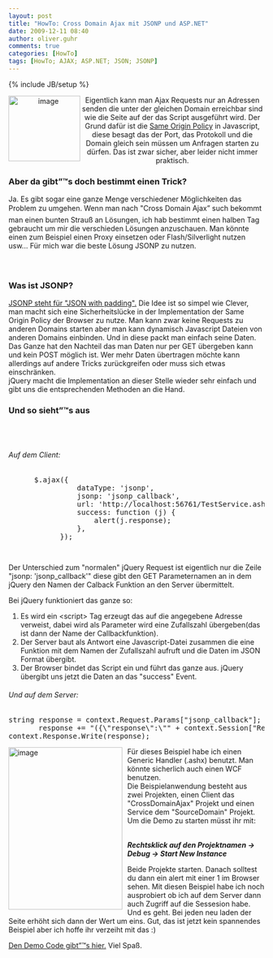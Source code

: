 ```yaml
---
layout: post
title: "HowTo: Cross Domain Ajax mit JSONP und ASP.NET"
date: 2009-12-11 08:40
author: oliver.guhr
comments: true
categories: [HowTo]
tags: [HowTo; AJAX; ASP.NET; JSON; JSONP]
---
```

{% include JB/setup %}
<p align="center"><a href="{{BASE_PATH}}/assets/wp-images/image881.png"><img style="border-bottom: 0px; border-left: 0px; margin: 0px; display: inline; border-top: 0px; border-right: 0px" title="image" border="0" alt="image" align="left" src="{{BASE_PATH}}/assets/wp-images/image_thumb66.png" width="141" height="129" /></a> Eigentlich kann man Ajax Requests nur an Adressen senden die unter der gleichen Domain erreichbar sind wie die Seite auf der das Script ausgeführt wird. Der Grund dafür ist die <a href="http://de.wikipedia.org/wiki/Same_Origin_Policy" target="_blank">Same Origin Policy</a> in Javascript, diese besagt das der Port, das Protokoll und die Domain gleich sein müssen um Anfragen starten zu dürfen. Das ist zwar sicher, aber leider nicht immer praktisch.</p> <!--more-->  <h3>Aber da gibt”™s doch bestimmt einen Trick?</h3>  <p>Ja. Es gibt sogar eine ganze Menge verschiedener Möglichkeiten das Problem zu umgehen. Wenn man nach "Cross Domain Ajax” such bekommt man einen bunten Strauß an Lösungen, ich hab bestimmt einen halben Tag gebraucht um mir die verschieden Lösungen anzuschauen. Man könnte einen zum Beispiel einen Proxy einsetzen oder Flash/Silverlight nutzen usw... Für mich war die beste Lösung JSONP zu nutzen.</p>  <h4>&#160;</h4>  <h3>Was ist JSONP?</h3>  <p align="left"><a href="http://en.wikipedia.org/wiki/JSON#JSONP" target="_blank">JSONP steht für "JSON with padding".</a> Die Idee ist so simpel wie Clever, man macht sich eine Sicherheitslücke in der Implementation der Same Origin Policy der Browser zu nutze. Man kann zwar keine Requests zu anderen Domains starten aber man kann dynamisch Javascript Dateien von anderen Domains einbinden. Und in diese packt man einfach seine Daten. Das Ganze hat den Nachteil das man Daten nur per GET übergeben kann und kein POST möglich ist. Wer mehr Daten übertragen möchte kann allerdings auf andere Tricks zurückgreifen oder muss sich etwas einschränken.     <br />jQuery macht die Implementation an dieser Stelle wieder sehr einfach und gibt uns die entsprechenden Methoden an die Hand.</p>  <h3>Und so sieht”™s aus</h3>  <h6>&#160;</h6>  <h6><em>Auf dem Client:</em></h6>  <div style="padding-bottom: 0px; margin: 0px; padding-left: 0px; padding-right: 0px; display: inline; float: none; padding-top: 0px" id="scid:812469c5-0cb0-4c63-8c15-c81123a09de7:59f252ab-d965-4523-b008-18714dd96e67" class="wlWriterEditableSmartContent"><pre name="code" class="c#">
      $.ajax({
                dataType: 'jsonp',
                jsonp: 'jsonp_callback',
                url: 'http://localhost:56761/TestService.ashx',
                success: function (j) {
                    alert(j.response);
                },
            });     

</pre></div>

<p>Der Unterschied zum "normalen" jQuery Request ist eigentlich nur die Zeile "jsonp: 'jsonp_callback'" diese gibt den GET Parameternamen an in dem jQuery den Namen der Calback Funktion an den Server übermittelt. </p>

<p>Bei jQuery funktioniert das ganze so:</p>

<ol>
  <li>Es wird ein &lt;script&gt; Tag erzeugt das auf die angegebene Adresse verweist, dabei wird als Parameter wird eine Zufallszahl übergeben(das ist dann der Name der Callbackfunktion). </li>

  <li>Der Server baut als Antwort eine Javascript-Datei zusammen die eine Funktion mit dem Namen der Zufallszahl aufruft und die Daten im JSON Format übergibt. </li>

  <li>Der Browser bindet das Script ein und führt das ganze aus. jQuery übergibt uns jetzt die Daten an das "success" Event. </li>
</ol>

<h6><em>Und auf dem Server:</em></h6>

<div style="padding-bottom: 0px; margin: 0px; padding-left: 0px; padding-right: 0px; display: inline; float: none; padding-top: 0px" id="scid:812469c5-0cb0-4c63-8c15-c81123a09de7:35344d39-ea21-4560-8561-838b22133041" class="wlWriterEditableSmartContent"><pre name="code" class="c#">string response = context.Request.Params["jsonp_callback"];
       response += "({\"response\":\"" + context.Session["RequestCounter"]  + " requests startet\"});";
context.Response.Write(response);
</pre></div>

<p></p>

<p><a href="{{BASE_PATH}}/assets/wp-images/image882.png"><img style="border-bottom: 0px; border-left: 0px; margin: 0px 10px 0px 0px; display: inline; border-top: 0px; border-right: 0px" title="image" border="0" alt="image" align="left" src="{{BASE_PATH}}/assets/wp-images/image_thumb67.png" width="224" height="320" /></a> </p>

<p>Für dieses Beispiel habe ich einen Generic Handler (.ashx) benutzt. Man könnte sicherlich auch einen WCF benutzen. 
  <br />Die Beispielanwendung besteht aus zwei Projekten, einen Client das "CrossDomainAjax" Projekt und einen Service dem "SourceDomain" Projekt. Um die Demo zu starten müsst ihr mit: 

  <br /><b><i>Rechtsklick auf den Projektnamen -&gt; Debug -&gt; Start New Instance</i></b></p>

<p>Beide Projekte starten. Danach solltest du dann ein alert mit einer 1 im Browser sehen. Mit diesen Beispiel habe ich noch ausprobiert ob ich auf dem Server dann auch Zugriff auf die Sessesion habe. Und es geht. Bei jeden neu laden der Seite erhöht sich dann der Wert um eins. Gut, das ist jetzt kein spannendes Beispiel aber ich hoffe ihr verzeiht mit das :)</p>

<p><a href="http://{{BASE_PATH}}/assets/files/democode/crossdomainajax/CrossDomainAjax.zip" target="_blank">Den Demo Code gibt”™s hier.</a> Viel Spaß. </p>
